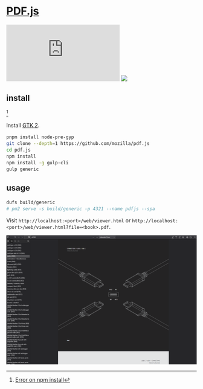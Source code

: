 # [PDF.js](https://github.com/mozilla/pdf.js)

![](https://img.shields.io/github/license/mozilla/pdf.js) ![](https://img.shields.io/github/last-commit/scillidan/pdf.js/main?label=last%20commit%20(fork))

## install

[^1]

Install [GTK 2](https://github.com/Automattic/node-canvas/wiki/Installation:-Windows#2-installing-gtk-2).

```sh
pnpm install node-pre-gyp
git clone --depth=1 https://github.com/mozilla/pdf.js
cd pdf.js
npm install
npm install -g gulp-cli
gulp generic
```

## usage

```sh
dufs build/generic
# pm2 serve -s build/generic -p 4321 --name pdfjs --spa
```

Visit `http://localhost:<port>/web/viewer.html` or `http://localhost:<port>/web/viewer.html?file=<book>.pdf`.

[^1]: [Error on npm install](https://github.com/mozilla/pdf.js/issues/15112)

![pdf-js](/_image/optWeb/pdf-js.png)
